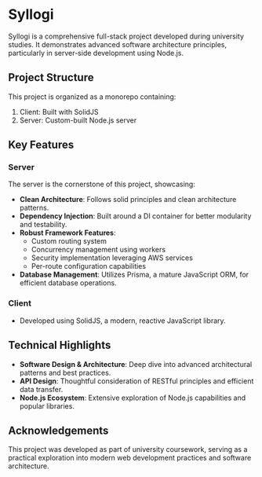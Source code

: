 # Syllogi

Syllogi is a comprehensive full-stack project developed during university studies. It demonstrates advanced software architecture principles, particularly in server-side development using Node.js.

## Project Structure

This project is organized as a monorepo containing:

1. Client: Built with SolidJS
2. Server: Custom-built Node.js server

## Key Features

### Server

The server is the cornerstone of this project, showcasing:

- **Clean Architecture**: Follows solid principles and clean architecture patterns.
- **Dependency Injection**: Built around a DI container for better modularity and testability.
- **Robust Framework Features**:
  - Custom routing system
  - Concurrency management using workers
  - Security implementation leveraging AWS services
  - Per-route configuration capabilities
- **Database Management**: Utilizes Prisma, a mature JavaScript ORM, for efficient database operations.

### Client

- Developed using SolidJS, a modern, reactive JavaScript library.

## Technical Highlights

- **Software Design & Architecture**: Deep dive into advanced architectural patterns and best practices.
- **API Design**: Thoughtful consideration of RESTful principles and efficient data transfer.
- **Node.js Ecosystem**: Extensive exploration of Node.js capabilities and popular libraries.

## Acknowledgements

This project was developed as part of university coursework, serving as a practical exploration into modern web development practices and software architecture.
